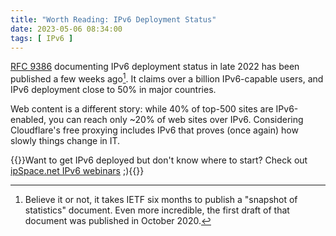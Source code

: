 ```yaml
---
title: "Worth Reading: IPv6 Deployment Status"
date: 2023-05-06 08:34:00
tags: [ IPv6 ]
---
```

[RFC 9386](https://www.rfc-editor.org/rfc/rfc9386.html) documenting IPv6 deployment status in late 2022 has been published a few weeks ago[^TLT]. It claims over a billion IPv6-capable users, and IPv6 deployment close to 50% in major countries.

Web content is a different story: while 40% of top-500 sites are IPv6-enabled, you can reach only ~20% of web sites over IPv6. Considering Cloudflare's free proxying includes IPv6 that proves (once again) how slowly things change in IT.

{{<note info>}}Want to get IPv6 deployed but don't know where to start? Check out [ipSpace.net IPv6 webinars](https://www.ipspace.net/IPv6) ;){{</note>}}
<!--more-->
[^TLT]: Believe it or not, it takes IETF six months to publish a "snapshot of statistics" document. Even more incredible, the first draft of that document was published in October 2020.